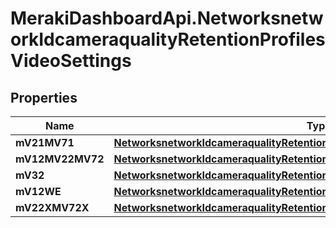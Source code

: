 # MerakiDashboardApi.NetworksnetworkIdcameraqualityRetentionProfilesVideoSettings

## Properties
Name | Type | Description | Notes
------------ | ------------- | ------------- | -------------
**mV21MV71** | [**NetworksnetworkIdcameraqualityRetentionProfilesVideoSettingsMV21MV71**](NetworksnetworkIdcameraqualityRetentionProfilesVideoSettingsMV21MV71.md) |  | [optional] 
**mV12MV22MV72** | [**NetworksnetworkIdcameraqualityRetentionProfilesVideoSettingsMV12MV22MV72**](NetworksnetworkIdcameraqualityRetentionProfilesVideoSettingsMV12MV22MV72.md) |  | [optional] 
**mV32** | [**NetworksnetworkIdcameraqualityRetentionProfilesVideoSettingsMV32**](NetworksnetworkIdcameraqualityRetentionProfilesVideoSettingsMV32.md) |  | [optional] 
**mV12WE** | [**NetworksnetworkIdcameraqualityRetentionProfilesVideoSettingsMV12WE**](NetworksnetworkIdcameraqualityRetentionProfilesVideoSettingsMV12WE.md) |  | [optional] 
**mV22XMV72X** | [**NetworksnetworkIdcameraqualityRetentionProfilesVideoSettingsMV22XMV72X**](NetworksnetworkIdcameraqualityRetentionProfilesVideoSettingsMV22XMV72X.md) |  | [optional] 
